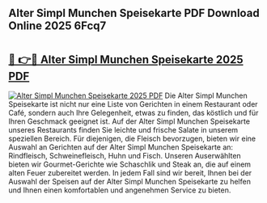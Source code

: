 ## Alter Simpl Munchen Speisekarte PDF Download Online 2025 6Fcq7

# <h2><a href="http://gc9kdp.nevu.top/?p=Alter+Simpl+Munchen+Speisekarte">🔗 👉🔴 Alter Simpl Munchen Speisekarte 2025 PDF</a></h2>

[![Alter Simpl Munchen Speisekarte 2025 PDF](https://i.imgur.com/dBaPXMq.png)](http://gc9kdp.nevu.top/?p=Alter+Simpl+Munchen+Speisekarte)
Die Alter Simpl Munchen Speisekarte ist nicht nur eine Liste von Gerichten in einem Restaurant oder Café, sondern auch Ihre Gelegenheit, etwas zu finden, das köstlich und für Ihren Geschmack geeignet ist. Auf der Alter Simpl Munchen Speisekarte unseres Restaurants finden Sie leichte und frische Salate in unserem speziellen Bereich. Für diejenigen, die Fleisch bevorzugen, bieten wir eine Auswahl an Gerichten auf der Alter Simpl Munchen Speisekarte an: Rindfleisch, Schweinefleisch, Huhn und Fisch. Unseren Auserwählten bieten wir Gourmet-Gerichte wie Schaschlik und Steak an, die auf einem alten Feuer zubereitet werden. In jedem Fall sind wir bereit, Ihnen bei der Auswahl der Speisen auf der Alter Simpl Munchen Speisekarte zu helfen und Ihnen einen komfortablen und angenehmen Service zu bieten.
